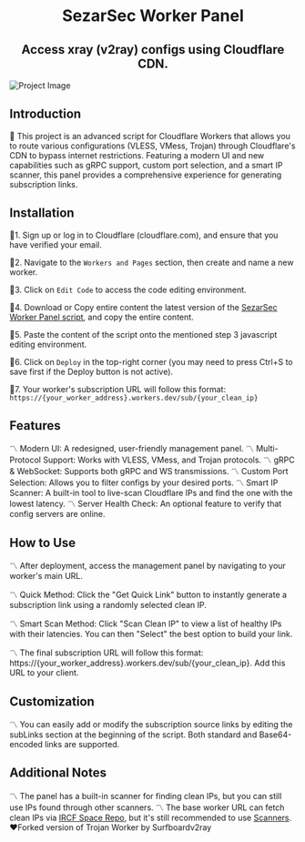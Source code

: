 <h1 align="center">
  SezarSec Worker Panel
</h1>

<h2 align="center">
Access xray (v2ray) configs using Cloudflare CDN.

</h2>

![Project Image](https://github.com/SezarSec/SezarSec-Worker-Panel/blob/main/assest/pic.png)


## Introduction
🛑 This project is an advanced script for Cloudflare Workers that allows you to route various configurations (VLESS, VMess, Trojan) through Cloudflare's CDN to bypass internet restrictions. Featuring a modern UI and new capabilities such as gRPC support, custom port selection, and a smart IP scanner, this panel provides a comprehensive experience for generating subscription links.

## Installation
🔻1. Sign up or log in to Cloudflare (cloudflare.com), and ensure that you have verified your email.

🔻2. Navigate to the `Workers and Pages` section, then create and name a new worker.

🔻3. Click on `Edit Code` to access the code editing environment.

🔻4. Download or Copy entire content the latest version of the [SezarSec Worker Panel script](https://github.com/SezarSec/SezarSec-Worker-Panel-/releases/tag/worker), and copy the entire content.

🔻5. Paste the content of the script onto the mentioned step 3 javascript editing environment.

🔻6. Click on `Deploy` in the top-right corner (you may need to press Ctrl+S to save first if the Deploy button is not active).

🔻7. Your worker's subscription URL will follow this format: `https://{your_worker_address}.workers.dev/sub/{your_clean_ip}`

## Features
〽️ Modern UI: A redesigned, user-friendly management panel.
〽️ Multi-Protocol Support: Works with VLESS, VMess, and Trojan protocols.
〽️ gRPC & WebSocket: Supports both gRPC and WS transmissions.
〽️ Custom Port Selection: Allows you to filter configs by your desired ports.
〽️ Smart IP Scanner: A built-in tool to live-scan Cloudflare IPs and find the one with the lowest latency.
〽️ Server Health Check: An optional feature to verify that config servers are online.

## How to Use
〽️ After deployment, access the management panel by navigating to your worker's main URL.

〽️ Quick Method: Click the "Get Quick Link" button to instantly generate a subscription link using a randomly selected clean IP.

〽️ Smart Scan Method: Click "Scan Clean IP" to view a list of healthy IPs with their latencies. You can then "Select" the best option to build your link.

〽️ The final subscription URL will follow this format: https://{your_worker_address}.workers.dev/sub/{your_clean_ip}. Add this URL to your client.

## Customization
〽️ You can easily add or modify the subscription source links by editing the subLinks section at the beginning of the script. Both standard and Base64-encoded links are supported.

## Additional Notes
〽️ The panel has a built-in scanner for finding clean IPs, but you can still use IPs found through other scanners.
〽️ The base worker URL can fetch clean IPs via [IRCF Space Repo](https://github.com/ircfspace/cf2dns/blob/master/list/ipv4.json), but it's still recommended to use [Scanners](https://ircf.space/scanner.html).
❤️Forked version of Trojan Worker by Surfboardv2ray




